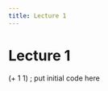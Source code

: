 ```yaml
---
title: Lecture 1
---
```


# Lecture 1

<link rel="stylesheet" type="text/css" href="/paren-soup-2.11.2/paren-soup-light.css">

<div class="paren-soup">
  <div class="instarepl"></div>
  <div class="numbers"></div>
  <div class="content" contenteditable="true">(+ 1 1) ; put initial code here</div>
</div>
<script type="text/javascript" src="paren-soup.js"></script>
<script type="text/javascript">
  paren_soup.core.init_all();
</script>
